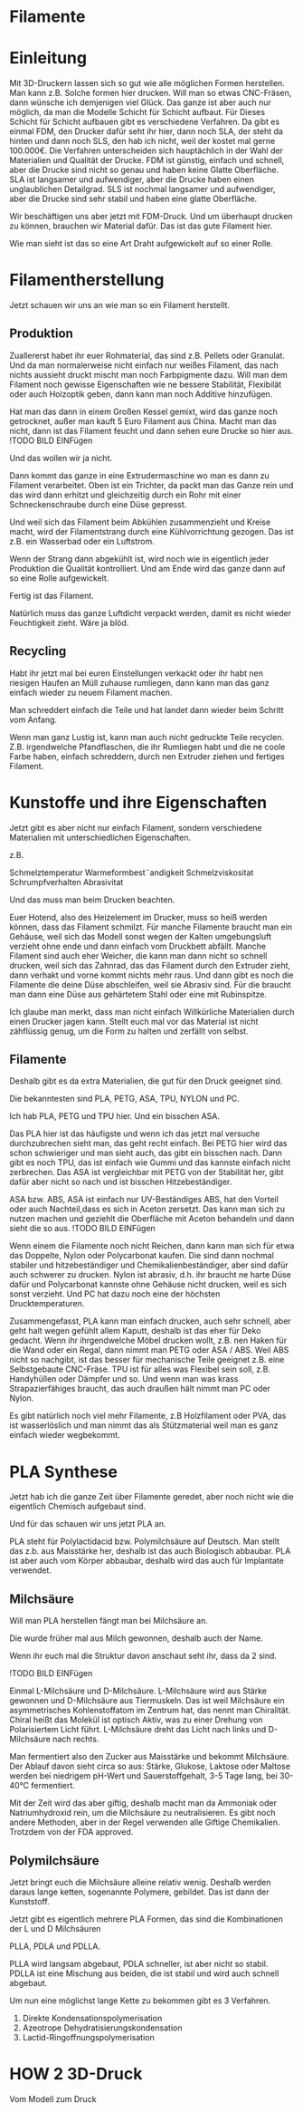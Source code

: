 # Filamente

# Einleitung

Mit 3D-Druckern lassen sich so gut wie alle möglichen Formen herstellen.
Man kann z.B. Solche formen hier drucken.
Will man so etwas CNC-Fräsen, dann wünsche ich demjenigen viel Glück.
Das ganze ist aber auch nur möglich, da man die Modelle Schicht für Schicht aufbaut.
Für Dieses Schicht für Schicht aufbauen gibt es verschiedene Verfahren.
Da gibt es einmal FDM, den Drucker dafür seht ihr hier, dann noch SLA, der steht da hinten und dann noch SLS, den hab ich nicht, weil der kostet mal gerne 100.000€.
Die Verfahren unterscheiden sich hauptächlich in der Wahl der Materialien und Qualität der Drucke.
FDM ist günstig, einfach und schnell, aber die Drucke sind nicht so genau und haben keine Glatte Oberfläche.
SLA ist langsamer und aufwendiger, aber die Drucke haben einen unglaublichen Detailgrad.
SLS ist nochmal langsamer und aufwendiger, aber die Drucke sind sehr stabil und haben eine glatte Oberfläche.

Wir beschäftigen uns aber jetzt mit FDM-Druck.
Und um überhaupt drucken zu können, brauchen wir Material dafür.
Das ist das gute Filament hier.

Wie man sieht ist das so eine Art Draht aufgewickelt auf so einer Rolle.

# Filamentherstellung
Jetzt schauen wir uns an wie man so ein Filament herstellt.

## Produktion

Zuallererst habet ihr euer Rohmaterial, das sind z.B. Pellets oder Granulat.
Und da man normalerweise nicht einfach nur weißes Filament, das nach nichts aussieht druckt mischt man noch Farbpigmente dazu.
Will man dem Filament noch gewisse Eigenschaften wie ne bessere Stabilität, Flexibilät oder auch Holzoptik geben, dann kann man noch Additive hinzufügen.

Hat man das dann in einem Großen Kessel gemixt, wird das ganze noch getrocknet, außer man kauft 5 Euro Filament aus China.
Macht man das nicht, dann ist das Filament feucht und dann sehen eure Drucke so hier aus.
!TODO BILD EINFügen

Und das wollen wir ja nicht.

Dann kommt das ganze in eine Extrudermaschine wo man es dann zu Filament verarbeitet.
Oben ist ein Trichter, da packt man das Ganze rein und das wird dann erhitzt und gleichzeitig durch ein Rohr mit einer Schneckenschraube durch eine Düse gepresst.

Und weil sich das Filament beim Abkühlen zusammenzieht und Kreise macht, wird der Filamentstrang durch eine Kühlvorrichtung gezogen.
Das ist z.B. ein Wasserbad oder ein Luftstrom.

Wenn der Strang dann abgekühlt ist, wird noch wie in eigentlich jeder Produktion die Qualität kontrolliert.
Und am Ende wird das ganze dann auf so eine Rolle aufgewickelt.

Fertig ist das Filament.

Natürlich muss das ganze Luftdicht verpackt werden, damit es nicht wieder Feuchtigkeit zieht. Wäre ja blöd.

## Recycling

Habt ihr jetzt mal bei euren Einstellungen verkackt oder ihr habt nen riesigen Haufen an Müll zuhause rumliegen, dann kann man das ganz einfach wieder zu neuem Filament machen.

Man schreddert einfach die Teile und hat landet dann wieder beim Schritt vom Anfang.

Wenn man ganz Lustig ist, kann man auch nicht gedruckte Teile recyclen. Z.B. irgendwelche Pfandflaschen, die ihr Rumliegen habt und die ne coole Farbe haben, einfach schreddern, durch nen Extruder ziehen und fertiges Filament.

# Kunstoffe und ihre Eigenschaften

Jetzt gibt es aber nicht nur einfach Filament, sondern verschiedene Materialien mit unterschiedlichen Eigenschaften.

z.B.

Schmelztemperatur
Warmeformbest¨andigkeit
Schmelzviskositat
Schrumpfverhalten
Abrasivitat

Und das muss man beim Drucken beachten.

Euer Hotend, also des Heizelement im Drucker, muss so heiß werden können, dass das Filament schmilzt.
Für manche Filamente braucht man ein Gehäuse, weil sich das Modell sonst wegen der Kalten umgebungsluft verzieht ohne ende und dann einfach vom Druckbett abfällt.
Manche Filament sind auch eher Weicher, die kann man dann nicht so schnell drucken, weil sich das Zahnrad, das das Filament durch den Extruder zieht, dann verhakt und vorne kommt nichts mehr raus.
Und dann gibt es noch die Filamente die deine Düse abschleifen, weil sie Abrasiv sind. Für die braucht man dann eine Düse aus gehärtetem Stahl oder eine mit Rubinspitze.

Ich glaube man merkt, dass man nicht einfach Willkürliche Materialien durch einen Drucker jagen kann.
Stellt euch mal vor das Material ist nicht zähflüssig genug, um die Form zu halten und zerfällt von selbst.

## Filamente

Deshalb gibt es da extra Materialien, die gut für den Druck geeignet sind.

Die bekanntesten sind PLA, PETG, ASA, TPU, NYLON und PC.

Ich hab PLA, PETG und TPU hier. Und ein bisschen ASA.

Das PLA hier ist das häufigste und wenn ich das jetzt mal versuche durchzubrechen sieht man, das geht recht einfach.
Bei PETG hier wird das schon schwieriger und man sieht auch, das gibt ein bisschen nach.
Dann gibt es noch TPU, das ist einfach wie Gummi und das kannste einfach nicht zerbrechen.
Das ASA ist vergleichbar mit PETG von der Stabilität her, gibt dafür aber nicht so nach und ist bisschen Hitzebeständiger.

ASA bzw. ABS, ASA ist einfach nur UV-Beständiges ABS, hat den Vorteil oder auch Nachteil,dass es sich in Aceton zersetzt.
Das kann man sich zu nutzen machen und geziehlt die Oberfläche mit Aceton behandeln und dann sieht die so aus.
!TODO BILD EINFügen

Wenn einem die Filamente noch nicht Reichen, dann kann man sich für etwa das Doppelte, Nylon oder Polycarbonat kaufen.
Die sind dann nochmal stabiler und hitzebeständiger und Chemikalienbeständiger, aber sind dafür auch schwerer zu drucken.
Nylon ist abrasiv, d.h. ihr braucht ne harte Düse dafür und Polycarbonat kannste ohne Gehäuse nicht drucken, weil es sich sonst verzieht.
Und PC hat dazu noch eine der höchsten Drucktemperaturen.

Zusammengefasst, PLA kann man einfach drucken, auch sehr schnell, aber geht halt wegen gefühlt allem Kaputt, deshalb ist das eher für Deko gedacht.
Wenn ihr ihrgendwelche Möbel drucken wollt, z.B. nen Haken für die Wand oder ein Regal, dann nimmt man PETG oder ASA / ABS.
Weil ABS nicht so nachgibt, ist das besser für mechanische Teile geeignet z.B. eine Selbstgebaute CNC-Fräse.
TPU ist für alles was Flexibel sein soll, z.B. Handyhüllen oder Dämpfer und so.
Und wenn man was krass Strapazierfähiges braucht, das auch draußen hält nimmt man PC oder Nylon.

Es gibt natürlich noch viel mehr Filamente, z.B Holzfilament oder PVA, das ist wasserlöslich und man nimmt das als Stützmaterial weil man es ganz einfach wieder wegbekommt.

# PLA Synthese

Jetzt hab ich die ganze Zeit über Filamente geredet, aber noch nicht wie die eigentlich Chemisch aufgebaut sind.

Und für das schauen wir uns jetzt PLA an.

PLA steht für Polylactidacid bzw. Polymilchsäure auf Deutsch.
Man stellt das z.b. aus Maisstärke her, deshalb ist das auch Biologisch abbaubar.
PLA ist aber auch vom Körper abbaubar, deshalb wird das auch für Implantate verwendet.

## Milchsäure
Will man PLA herstellen fängt man bei Milchsäure an.

Die wurde früher mal aus Milch gewonnen, deshalb auch der Name.

Wenn ihr euch mal die Struktur davon anschaut seht ihr, dass da 2 sind.

!TODO BILD EINFügen

Einmal L-Milchsäure und D-Milchsäure.
L-Milchsäure wird aus Stärke gewonnen und D-Milchsäure aus Tiermuskeln.
Das ist weil Milchsäure ein asymmetrisches Kohlenstoffatom im Zentrum hat, das nennt man Chiralität.
Chiral heißt das Molekül ist optisch Aktiv, was zu einer Drehung von Polarisiertem Licht führt.
L-Milchsäure dreht das Licht nach links und D-Milchsäure nach rechts.

Man fermentiert also den Zucker aus Maisstärke und bekommt Milchsäure.
Der Ablauf davon sieht circa so aus:
  Stärke, Glukose, Laktose oder Maltose werden bei niedrigem pH-Wert und Sauerstoffgehalt, 3-5 Tage lang, bei 30-40°C fermentiert.

Mit der Zeit wird das aber giftig, deshalb macht man da Ammoniak oder Natriumhydroxid rein, um die Milchsäure zu neutralisieren.
Es gibt noch andere Methoden, aber in der Regel verwenden alle Giftige Chemikalien. Trotzdem von der FDA approved.


## Polymilchsäure
Jetzt bringt euch die Milchsäure alleine relativ wenig.
Deshalb werden daraus lange ketten, sogenannte Polymere, gebildet.
Das ist dann der Kunststoff.

Jetzt gibt es eigentlich mehrere PLA Formen, das sind die Kombinationen der L und D Milchsäuren

PLLA, PDLA und PDLLA.

PLLA wird langsam abgebaut, PDLA schneller, ist aber nicht so stabil.
PDLLA ist eine Mischung aus beiden, die ist stabil und wird auch schnell abgebaut.

Um nun eine möglichst lange Kette zu bekommen gibt es 3 Verfahren.
1. Direkte Kondensationspolymerisation
2. Azeotrope Dehydratisierungskondensation
3. Lactid-Ringoffnungspolymerisation

# HOW 2 3D-Druck
Vom Modell zum Druck


